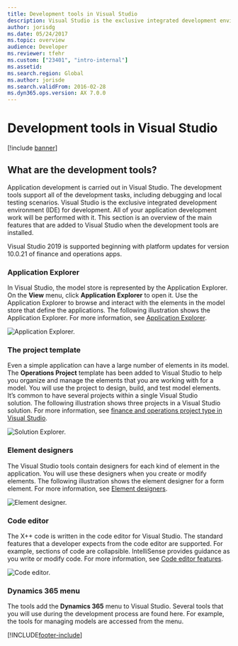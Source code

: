 ```yaml
---
title: Development tools in Visual Studio
description: Visual Studio is the exclusive integrated development environment (IDE) for development.
author: jorisdg
ms.date: 05/24/2017
ms.topic: overview
audience: Developer
ms.reviewer: tfehr
ms.custom: ["23401", "intro-internal"]
ms.assetid: 
ms.search.region: Global
ms.author: jorisde
ms.search.validFrom: 2016-02-28
ms.dyn365.ops.version: AX 7.0.0
---
```


# Development tools in Visual Studio

[!include [banner](../includes/banner.md)]

## What are the development tools?
Application development is carried out in Visual Studio. The development tools support all of the development tasks, including debugging and local testing scenarios. Visual Studio is the exclusive integrated development environment (IDE) for development. All of your application development work will be performed with it. This section is an overview of the main features that are added to Visual Studio when the development tools are installed.

Visual Studio 2019 is supported beginning with platform updates for version 10.0.21 of finance and operations apps.

### Application Explorer
In Visual Studio, the model store is represented by the Application Explorer. On the **View** menu, click **Application** **Explorer** to open it. Use the Application Explorer to browse and interact with the elements in the model store that define the applications. The following illustration shows the Application Explorer. For more information, see [Application Explorer](application-explorer.md).

![Application Explorer.](media/1_devotoolsconcept.png)

### The project template
Even a simple application can have a large number of elements in its model. The **Operations Project** template has been added to Visual Studio to help you organize and manage the elements that you are working with for a model. You will use the project to design, build, and test model elements. It’s common to have several projects within a single Visual Studio solution. The following illustration shows three projects in a Visual Studio solution. For more information, see [finance and operations project type in Visual Studio](projects.md).

![Solution Explorer.](media/2_devotoolsconcept.png)

### Element designers
The Visual Studio tools contain designers for each kind of element in the application. You will use these designers when you create or modify elements. The following illustration shows the element designer for a form element. For more information, see [Element designers](element-designers.md).

![Element designer.](media/3_devotoolsconcept.png)

### Code editor
The X++ code is written in the code editor for Visual Studio. The standard features that a developer expects from the code editor are supported. For example, sections of code are collapsible. IntelliSense provides guidance as you write or modify code. For more information, see [Code editor features](code-editor.md).

![Code editor.](media/4_devotoolsconcept.png)

### Dynamics 365 menu
The tools add the **Dynamics 365** menu to Visual Studio. Several tools that you will use during the development process are found here. For example, the tools for managing models are accessed from the menu.

[!INCLUDE[footer-include](../../../includes/footer-banner.md)]

